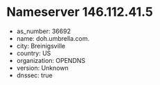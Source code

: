 # Nameserver 146.112.41.5

* as_number: 36692
* name: doh.umbrella.com.
* city: Breinigsville
* country: US
* organization: OPENDNS
* version: Unknown
* dnssec: true
